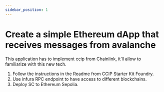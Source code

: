 ```yaml
---
sidebar_position: 1
---
```


# Create a simple Ethereum dApp that receives messages from avalanche

This application has to implement ccip from Chainlink, it’ll allow to familiarize with this new tech.

1. Follow the instructions in the Readme from CCIP Starter Kit Foundry.
2. Use infura RPC endpoint to have access to different blockchains.
3. Deploy SC to Ethereum Sepolia.